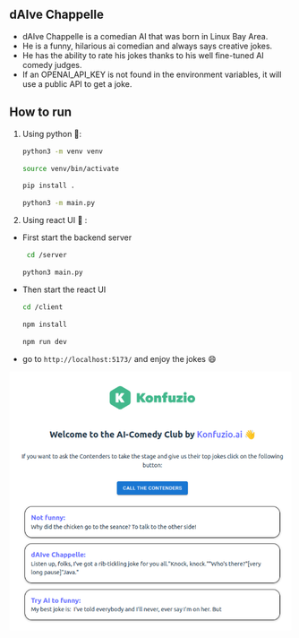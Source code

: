## dAIve Chappelle

- dAIve Chappelle is a comedian AI that was born in Linux Bay Area.
- He is a funny, hilarious ai comedian and always says creative jokes.
- He has the ability to rate his jokes thanks to his well fine-tuned AI comedy judges.
- If an OPENAI_API_KEY is not found in the environment variables, it will use a public API to get a joke.

## How to run

1. Using python 🐍:

   ```bash
   python3 -m venv venv
   ```

   ```bash
   source venv/bin/activate
   ```

   ```bash
   pip install .
   ```

   ```bash
   python3 -m main.py
   ```

2. Using react UI :nail_care: :

- First start the backend server
  ```bash
   cd /server
  ```
  ```bash
  python3 main.py
  ```
- Then start the react UI

  ```bash
  cd /client
  ```

  ```bash
  npm install
  ```

  ```bash
  npm run dev
  ```

- go to `http://localhost:5173/` and enjoy the jokes :smile:

<div style="text-align: center;">
  <img src="./utils/ui.png" alt="Screenshot" style="max-width: 100%; height: auto;">
</div>


